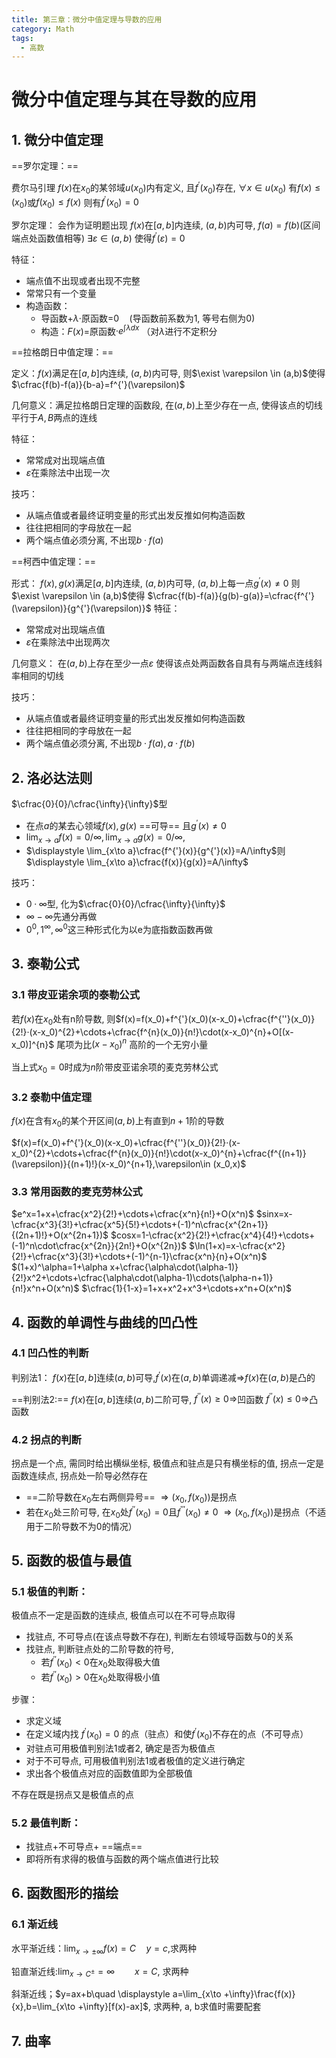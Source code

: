 ```yaml
---
title: 第三章：微分中值定理与导数的应用
category: Math
tags:
  - 高数
---
```


# 微分中值定理与其在导数的应用




## 1. 微分中值定理

==罗尔定理：==

费尔马引理
$f(x)$在$x_0$的某邻域$u(x_0)$内有定义, 且$f^{'}(x_0)$存在, $\forall x \in u(x_0)$ 有$f(x)\leq(x_0)$或$f(x_0) \leq f(x)$ 则有$f^{'}(x_0)=0$


罗尔定理：
会作为证明题出现
$f(x)$在$[a,b]$内连续, $(a,b)$内可导, $f(a)=f(b)$(区间端点处函数值相等)
$\exists \varepsilon \in (a,b)$ 使得$f^{'}(\varepsilon)=0$

特征：
- 端点值不出现或者出现不完整
- 常常只有一个变量
- 构造函数：
  - 导函数+$\lambda·$原函数=0$\quad$(导函数前系数为1, 等号右侧为0)
  - 构造：$F(x)=$原函数$·e^{\int\lambda dx}$ （对$\lambda$进行不定积分

==拉格朗日中值定理：==

定义：$f(x)$满足在$[a,b]$内连续, $(a,b)$内可导, 则$\exist \varepsilon \in (a,b)$使得$\cfrac{f(b)-f(a)}{b-a}=f^{'}(\varepsilon)$

几何意义：满足拉格朗日定理的函数段, 在$(a,b)$上至少存在一点, 使得该点的切线平行于$A,B$两点的连线

特征：
- 常常成对出现端点值
- $\varepsilon$在乘除法中出现一次

技巧：
- 从端点值或者最终证明变量的形式出发反推如何构造函数
- 往往把相同的字母放在一起
- 两个端点值必须分离, 不出现$b·f(a)$

==柯西中值定理：==

形式：
$f(x),g(x)$满足$[a,b]$内连续, $(a,b)$内可导, $(a,b)$上每一点$g^{'}(x)\neq0$
则$\exist \varepsilon \in (a,b)$使得 $\cfrac{f(b)-f(a)}{g(b)-g(a)}=\cfrac{f^{'}(\varepsilon)}{g^{'}(\varepsilon)}$
特征：
- 常常成对出现端点值
- $\varepsilon$在乘除法中出现两次

几何意义：
在$(a,b)$上存在至少一点$\varepsilon$ 使得该点处两函数各自具有与两端点连线斜率相同的切线

技巧：
- 从端点值或者最终证明变量的形式出发反推如何构造函数
- 往往把相同的字母放在一起
- 两个端点值必须分离, 不出现$b·f(a),a·f(b)$




## 2. 洛必达法则

$\cfrac{0}{0}/\cfrac{\infty}{\infty}$型
- 在点$a$的某去心领域$f(x),g(x)$ ==可导== 且$g^{'}(x)\neq 0$
- $\displaystyle \lim_{x\to a}f(x)=0/\infty,\lim_{x\to a}g(x)=0/\infty,$
- $\displaystyle \lim_{x\to a}\cfrac{f^{'}(x)}{g^{'}(x)}=A/\infty$则$\displaystyle \lim_{x\to a}\cfrac{f(x)}{g(x)}=A/\infty$

技巧：
- $0·\infty$型, 化为$\cfrac{0}{0}/\cfrac{\infty}{\infty}$
- $\infty-\infty$先通分再做
- $0^0,1^\infty,\infty^{0}$这三种形式化为以e为底指数函数再做





## 3. 泰勒公式

### 3.1 带皮亚诺余项的泰勒公式

若$f(x)$在$x_0$处有n阶导数, 则$f(x)=f(x_0)+f^{'}(x_0)(x-x_0)+\cfrac{f^{''}(x_0)}{2!}·(x-x_0)^{2}+\cdots+\cfrac{f^{n}(x_0)}{n!}\cdot(x-x_0)^{n}+O[(x-x_0)]^{n}$ 尾项为比$(x-x_0)^n$ 高阶的一个无穷小量

当上式$x_0=0$时成为$n$阶带皮亚诺余项的麦克劳林公式

### 3.2 泰勒中值定理

$f(x)$在含有$x_0$的某个开区间$(a,b)$上有直到$n+1$阶的导数

$f(x)=f(x_0)+f^{'}(x_0)(x-x_0)+\cfrac{f^{''}(x_0)}{2!}·(x-x_0)^{2}+\cdots+\cfrac{f^{n}(x_0)}{n!}\cdot(x-x_0)^{n}+\cfrac{f^{(n+1)}(\varepsilon)}{(n+1)!}(x-x_0)^{n+1},\varepsilon\in (x_0,x)$

### 3.3 常用函数的麦克劳林公式

$e^x=1+x+\cfrac{x^2}{2!}+\cdots+\cfrac{x^n}{n!}+O(x^n)$
$sinx=x-\cfrac{x^3}{3!}+\cfrac{x^5}{5!}+\cdots+(-1)^n\cfrac{x^{2n+1}}{(2n+1)!}+O(x^{2n+1})$
$cosx=1-\cfrac{x^2}{2!}+\cfrac{x^4}{4!}+\cdots+(-1)^n\cdot\cfrac{x^{2n}}{2n!}+O(x^{2n})$
$\ln(1+x)=x-\cfrac{x^2}{2!}+\cfrac{x^3}{3!}+\cdots+(-1)^{n-1}\cfrac{x^n}{n}+O(x^n)$
$(1+x)^\alpha=1+\alpha x+\cfrac{\alpha\cdot(\alpha-1)}{2!}x^2+\cdots+\cfrac{\alpha\cdot(\alpha-1)\cdots(\alpha-n+1)}{n!}x^n+O(x^n)$
$\cfrac{1}{1-x}=1+x+x^2+x^3+\cdots+x^n+O(x^n)$





## 4. 函数的单调性与曲线的凹凸性

### 4.1 凹凸性的判断

判别法1：
$f(x)$在$[a,b]$连续$(a,b)$可导,$f^{'}(x)$在$(a,b)$单调递减$\Rightarrow$$f(x)$在$(a,b)$是凸的

==判别法2:==
$f(x)$在$[a,b]$连续$(a,b)$二阶可导,
$f^{''}(x)\geq 0\Rightarrow$凹函数
$f^{''}(x)\leq 0\Rightarrow$凸函数

### 4.2 拐点的判断

拐点是一个点, 需同时给出横纵坐标, 极值点和驻点是只有横坐标的值, 拐点一定是函数连续点, 拐点处一阶导必然存在

-  ==二阶导数在$x_0$左右两侧异号== $\Rightarrow (x_0,f(x_0))$是拐点
- 若在$x_0$处三阶可导, 在$x_0$处$f^{''}(x_0)=0$且$f^{'''}(x_0)\neq0$ $\Rightarrow (x_0,f(x_0))$是拐点（不适用于二阶导数不为0的情况）





## 5. 函数的极值与最值

### 5.1 极值的判断：

极值点不一定是函数的连续点, 极值点可以在不可导点取得

- 找驻点, 不可导点(在该点导数不存在), 判断左右领域导函数与0的关系
- 找驻点, 判断驻点处的二阶导数的符号, 
  - 若$f^{''}(x_0)<0$在$x_0$处取得极大值
  - 若$f^{''}(x_0)>0$在$x_0$处取得极小值

步骤：
- 求定义域
- 在定义域内找 $f^{'}(x_0)=0$ 的点（驻点）和使$f^{'}(x_0)$不存在的点（不可导点）
- 对驻点可用极值判别法1或者2, 确定是否为极值点
- 对于不可导点, 可用极值判别法1或者极值的定义进行确定
- 求出各个极值点对应的函数值即为全部极值

不存在既是拐点又是极值点的点

### 5.2 最值判断：
- 找驻点+不可导点+ ==端点==
- 即将所有求得的极值与函数的两个端点值进行比较




## 6. 函数图形的描绘

### 6.1 渐近线

水平渐近线：$\displaystyle \lim_{x\to \pm\infty}f(x)=C\quad y=c$,求两种

铅直渐近线:$\displaystyle \lim_{x\to C^{\pm}}=\infty\qquad x=C$, 求两种

斜渐近线；$y=ax+b\quad \displaystyle a=\lim_{x\to +\infty}\frac{f(x)}{x},b=\lim_{x\to +\infty}[f(x)-ax]$, 求两种, a, b求值时需要配套


## 7. 曲率
